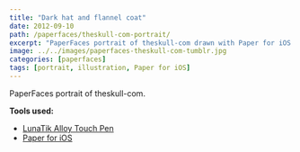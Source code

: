 ```yaml
---
title: "Dark hat and flannel coat"
date: 2012-09-10
path: /paperfaces/theskull-com-portrait/
excerpt: "PaperFaces portrait of theskull-com drawn with Paper for iOS on an iPad."
image: ../../images/paperfaces-theskull-com-tumblr.jpg
categories: [paperfaces]
tags: [portrait, illustration, Paper for iOS]
---
```


PaperFaces portrait of theskull-com.

**Tools used:**

- [LunaTik Alloy Touch Pen](https://www.amazon.com/gp/product/B00821TR7G/ref=as_li_ss_tl?ie=UTF8&tag=mademist-20&linkCode=as2&camp=1789&creative=390957&creativeASIN=B00821TR7G)
- [Paper for iOS](https://paper.bywetransfer.com/)
